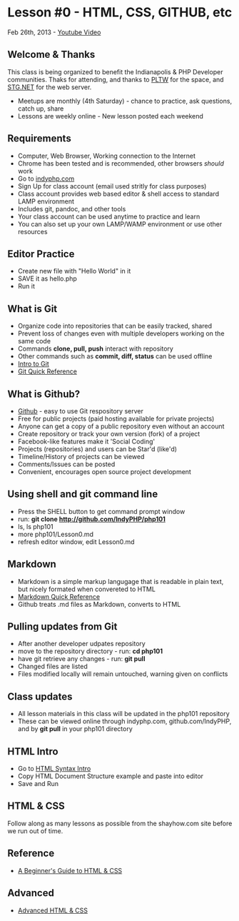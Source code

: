 Lesson #0 - HTML, CSS, GITHUB, etc
===

Feb 26th, 2013 - [Youtube Video](http://www.youtube.com/watch?v=FCbh-TRvzO8)

Welcome & Thanks
---
This class is being organized to benefit the Indianapolis & PHP Developer communities.  Thaks for
attending, and thanks to [PLTW](http://www.pltw.org/) for the space, and [STG.NET](http://stg.net) for 
the web server.
* Meetups are monthly (4th Saturday) - chance to practice, ask questions, catch up, share
* Lessons are weekly online - New lesson posted each weekend

Requirements
---
* Computer, Web Browser, Working connection to the Internet
* Chrome has been tested and is recommended, other browsers *should* work
* Go to [indyphp.com](indyphp.com)
* Sign Up for class account (email used stritly for class purposes)
* Class account provides web based editor & shell access to standard LAMP environment
 * Includes git, pandoc, and other tools
 * Your class account can be used anytime to practice and learn
* You can also set up your own LAMP/WAMP environment or use other resources

Editor Practice
---
* Create new file with "Hello World" in it
* SAVE it as hello.php
* Run it

What is Git
---
* Organize code into repositories that can be easily tracked, shared
* Prevent loss of changes even with multiple developers working on the same code
* Commands __clone, pull, push__ interact with repository
* Other commands such as __commit, diff, status__ can be used offline
* [Intro to Git](http://learn.github.com/p/intro.html)
* [Git Quick Reference](http://jonas.nitro.dk/git/quick-reference.html)

What is Github?
---
* [Github](https://github.com) - easy to use Git respository server
* Free for public projects (paid hosting available for private projects)
* Anyone can get a copy of a public repository even without an account
* Create repository or track your own version (fork) of a project
* Facebook-like features make it 'Social Coding'
 * Projects (repositories) and users can be Star'd (like'd)
 * Timeline/History of projects can be viewed
 * Comments/Issues can be posted
 * Convenient, encourages open source project development

Using shell and git command line
---
* Press the SHELL button to get command prompt window
* run: __git clone http://github.com/IndyPHP/php101__
* ls, ls php101
* more php101/Lesson0.md
* refresh editor window, edit Lesson0.md

Markdown
---
* Markdown is a simple markup langugage that is readable in plain text, but nicely formated when convereted to HTML
* [Markdown Quick Reference](http://kramdown.rubyforge.org/quickref.html)
* Github treats .md files as Markdown, converts to HTML

Pulling updates from Git
---
* After another developer udpates repository
* move to the repository directory - run: __cd php101__
* have git retrieve any changes - run: __git pull__
* Changed files are listed
* Files modified locally will remain untouched, warning given on conflicts

Class updates
---
* All lesson materials in this class will be updated in the php101 repository
* These can be viewed online through indyphp.com, github.com/IndyPHP, and by __git pull__ in your php101 directory 

HTML Intro
---
* Go to [HTML Syntax Intro](http://learn.shayhowe.com/html-css/terminology-syntax-intro)
* Copy HTML Document Structure example and paste into editor
* Save and Run

HTML & CSS
---
Follow along as many lessons as possible from the shayhow.com site before we run out
of time.

Reference
---------
* [A Beginner's Guide to HTML & CSS](http://learn.shayhowe.com/html-css)

Advanced
---
* [Advanced HTML & CSS](http://learn.shayhowe.com/advanced-html-css/)

